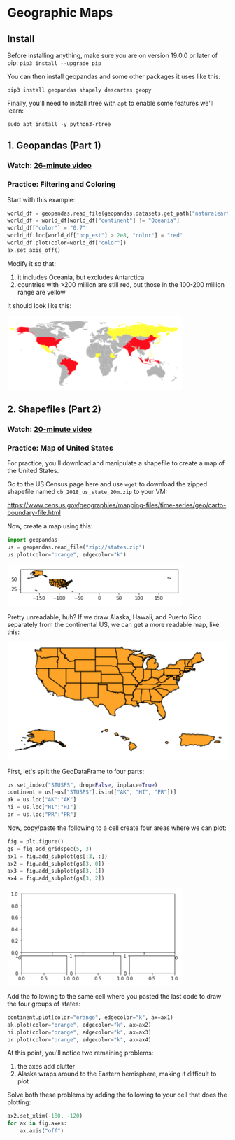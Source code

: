 # Geographic Maps

## Install

Before installing anything, make sure you are on version 19.0.0 or later of pip: `pip3 install --upgrade pip`

You can then install geopandas and some other packages it uses like this:

```
pip3 install geopandas shapely descartes geopy
```

Finally, you'll need to install rtree with `apt` to enable some features we'll learn:

```
sudo apt install -y python3-rtree
```

## 1. Geopandas (Part 1)

### Watch: [26-minute video](https://youtu.be/SvCvRqMVuHg)

### Practice: Filtering and Coloring

Start with this example:

```python
world_df = geopandas.read_file(geopandas.datasets.get_path("naturalearth_lowres"))
world_df = world_df[world_df["continent"] != "Oceania"]
world_df["color"] = "0.7"
world_df.loc[world_df["pop_est"] > 2e8, "color"] = "red"
world_df.plot(color=world_df["color"])
ax.set_axis_off()
```

Modify it so that:
1. it includes Oceania, but excludes Antarctica
2. countries with >200 million are still red, but those in the 100-200 million range are yellow

It should look like this:

<img src="world.png" width=400>

## 2. Shapefiles (Part 2)

### Watch: [20-minute video](https://youtu.be/Wiu7DKewjwQ)

### Practice: Map of United States

For practice, you'll download and manipulate a shapefile to create a
map of the United States.

Go to the US Census page here and use `wget` to download the zipped
shapefile named `cb_2018_us_state_20m.zip` to your VM:

https://www.census.gov/geographies/mapping-files/time-series/geo/carto-boundary-file.html

Now, create a map using this:

```python
import geopandas
us = geopandas.read_file("zip://states.zip")
us.plot(color="orange", edgecolor="k")
```

<img src="us-bad.png" width=400>

Pretty unreadable, huh?  If we draw Alaska, Hawaii, and Puerto Rico
separately from the continental US, we can get a more readable map,
like this:

<img src="us-good.png" width=600>

First, let's split the GeoDataFrame to four parts:

```python
us.set_index("STUSPS", drop=False, inplace=True)
continent = us[~us["STUSPS"].isin(["AK", "HI", "PR"])]
ak = us.loc["AK":"AK"]
hi = us.loc["HI":"HI"]
pr = us.loc["PR":"PR"]
```

Now, copy/paste the following to a cell create four areas where we can
plot:

```python
fig = plt.figure()
gs = fig.add_gridspec(5, 3)
ax1 = fig.add_subplot(gs[:3, :])
ax2 = fig.add_subplot(gs[3, 0])
ax3 = fig.add_subplot(gs[3, 1])
ax4 = fig.add_subplot(gs[3, 2])
```

<img src="grid.png" width=400>

Add the following to the same cell where you pasted the last code to
draw the four groups of states:

```python
continent.plot(color="orange", edgecolor="k", ax=ax1)
ak.plot(color="orange", edgecolor="k", ax=ax2)
hi.plot(color="orange", edgecolor="k", ax=ax3)
pr.plot(color="orange", edgecolor="k", ax=ax4)
```

At this point, you'll notice two remaining problems:

1. the axes add clutter
2. Alaska wraps around to the Eastern hemisphere, making it difficult to plot

Solve both these problems by adding the following to your cell that
does the plotting:

```python
ax2.set_xlim(-180, -120)
for ax in fig.axes:
    ax.axis("off")
```
